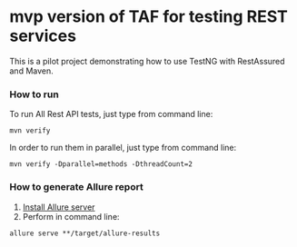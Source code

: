 mvp version of TAF for testing REST services 
========================

This is a pilot project demonstrating how to use TestNG with RestAssured and Maven.


### How to run

To run All Rest API tests, just type from command line:

```
mvn verify
```

In order to run them in parallel, just type from command line:

```
mvn verify -Dparallel=methods -DthreadCount=2
```

### How to generate Allure report

1. [Install Allure server](https://docs.qameta.io/allure/latest/#_get_started)
2. Perform in command line:
```
allure serve **/target/allure-results
```
